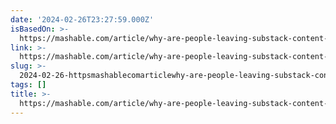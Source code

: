 ```yaml
---
date: '2024-02-26T23:27:59.000Z'
isBasedOn: >-
  https://mashable.com/article/why-are-people-leaving-substack-content-moderation-controversy
link: >-
  https://mashable.com/article/why-are-people-leaving-substack-content-moderation-controversy
slug: >-
  2024-02-26-httpsmashablecomarticlewhy-are-people-leaving-substack-content-moderation-controversy
tags: []
title: >-
  https://mashable.com/article/why-are-people-leaving-substack-content-moderation-controversy
---
```


